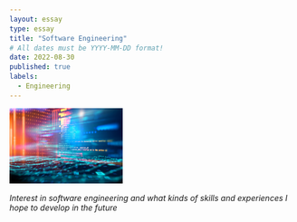 ```yaml
---
layout: essay
type: essay
title: "Software Engineering"
# All dates must be YYYY-MM-DD format!
date: 2022-08-30
published: true
labels:
  - Engineering
---
```


<img width="200px" class="rounded float-start pe-4" src="../img/softeng/softeng.jpg">


*Interest in software engineering and what kinds of skills and experiences I hope to develop in the future*


